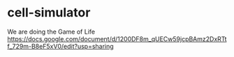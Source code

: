 # cell-simulator
We are doing the Game of Life
https://docs.google.com/document/d/1200DF8m_qUECw59jcpBAmz2DxRTtf_729m-B8eF5xV0/edit?usp=sharing
